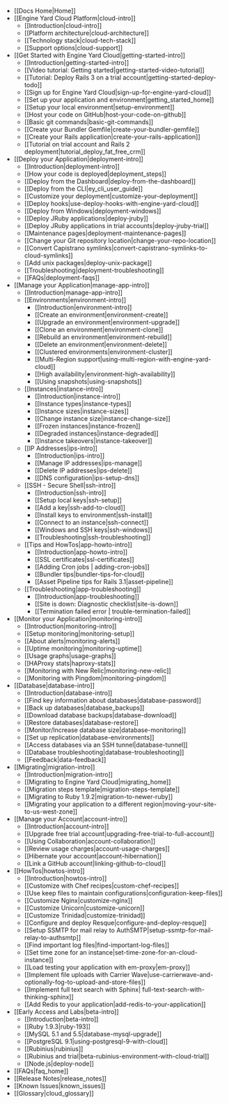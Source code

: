 * [[Docs Home|Home]]
* [[Engine Yard Cloud Platform|cloud-intro]]
  * [[Introduction|cloud-intro]]
  * [[Platform architecture|cloud-architecture]]
  * [[Technology stack|cloud-tech-stack]]
  * [[Support options|cloud-support]]
* [[Get Started with Engine Yard Cloud|getting-started-intro]]
  * [[Introduction|getting-started-intro]]
  * [[Video tutorial: Getting started|getting-started-video-tutorial]]
  * [[Tutorial: Deploy Rails 3 on a trial account|getting-started-deploy-todo]]
  * [[Sign up for Engine Yard Cloud|sign-up-for-engine-yard-cloud]]
  * [[Set up your application and environment|getting_started_home]]
  * [[Setup your local environment|setup-environment]]
  * [[Host your code on GitHub|host-your-code-on-github]]
  * [[Basic git commands|basic-git-commands]]
  * [[Create your Bundler Gemfile|create-your-bundler-gemfile]]
  * [[Create your Rails application|create-your-rails-application]]
  * [[Tutorial on trial account and Rails 2 deployment|tutorial_deploy_fat_free_crm]]
* [[Deploy your Application|deployment-intro]]
  * [[Introduction|deployment-intro]]
  * [[How your code is deployed|deployment_steps]]
  * [[Deploy from the Dashboard|deploy-from-the-dashboard]]  
  * [[Deploy from the CLI|ey_cli_user_guide]]
  * [[Customize your deployment|customize-your-deployment]]
  * [[Deploy hooks|use-deploy-hooks-with-engine-yard-cloud]]
  * [[Deploy from Windows|deployment-windows]]
  * [[Deploy JRuby applications|deploy-jruby]]
  * [[Deploy JRuby applications in trial accounts|deploy-jruby-trial]]
  * [[Maintenance pages|deployment-maintenance-pages]]
  * [[Change your Git repository location|change-your-repo-location]]
  * [[Convert Capistrano symlinks|convert-capistrano-symlinks-to-cloud-symlinks]]
  * [[Add unix packages|deploy-unix-package]]
  * [[Troubleshooting|deployment-troubleshooting]]
  * [[FAQs|deployment-faqs]]
* [[Manage your Application|manage-app-intro]]
  * [[Introduction|manage-app-intro]]
  * [[Environments|environment-intro]]
    * [[Introduction|environment-intro]]
    * [[Create an environment|environment-create]]
    * [[Upgrade an environment|environment-upgrade]]
    * [[Clone an environment|environment-clone]]
    * [[Rebuild an environment|environment-rebuild]]
    * [[Delete an environment|environment-delete]]
    * [[Clustered environments|environment-cluster]]
    * [[Multi-Region support|using-multi-region-with-engine-yard-cloud]]
    * [[High availability|environment-high-availability]]
    * [[Using snapshots|using-snapshots]]
  * [[Instances|instance-intro]]
    * [[Introduction|instance-intro]]
    * [[Instance types|instance-types]]
    * [[Instance sizes|instance-sizes]]
    * [[Change instance size|instance-change-size]]
    * [[Frozen instances|instance-frozen]]
    * [[Degraded instances|instance-degraded]]
    * [[Instance takeovers|instance-takeover]]
  * [[IP Addresses|ips-intro]]  
    * [[Introduction|ips-intro]]
    * [[Manage IP addresses|ips-manage]]
    * [[Delete IP addresses|ips-delete]]
    * [[DNS configuration|ips-setup-dns]]
  * [[SSH - Secure Shell|ssh-intro]]
    * [[Introduction|ssh-intro]]
    * [[Setup local keys|ssh-setup]]
    * [[Add a key|ssh-add-to-cloud]]
    * [[Install keys to environment|ssh-install]]
    * [[Connect to an instance|ssh-connect]]
    * [[Windows and SSH keys|ssh-windows]]
    * [[Troubleshooting|ssh-troubleshooting]]
  * [[Tips and HowTos|app-howto-intro]]
    * [[Introduction|app-howto-intro]]
    * [[SSL certificates|ssl-certificates]]
    * [[Adding Cron jobs | adding-cron-jobs]]
    * [[Bundler tips|bundler-tips-for-cloud]]
    * [[Asset Pipeline tips for Rails 3.1|asset-pipeline]]    
  * [[Troubleshooting|app-troubleshooting]]  
    * [[Introduction|app-troubleshooting]]
    * [[Site is down: Diagnostic checklist|site-is-down]] 
    * [[Termination failed error | trouble-termination-failed]]  
* [[Monitor your Application|monitoring-intro]]
  * [[Introduction|monitoring-intro]]
  * [[Setup monitoring|monitoring-setup]]
  * [[About alerts|monitoring-alerts]]
  * [[Uptime monitoring|monitoring-uptime]]
  * [[Usage graphs|usage-graphs]]
  * [[HAProxy stats|haproxy-stats]]    
  * [[Monitoring with New Relic|monitoring-new-relic]]
  * [[Monitoring with Pingdom|monitoring-pingdom]]
* [[Database|database-intro]]
  * [[Introduction|database-intro]]
  * [[Find key information about databases|database-password]]
  * [[Back up databases|database_backups]]
  * [[Download database backups|database-download]]
  * [[Restore databases|database-restore]]
  * [[Monitor/Increase database size|database-monitoring]]
  * [[Set up replication|database-environments]]
  * [[Access databases via an SSH tunnel|database-tunnel]]
  * [[Database troubleshooting|database-troubleshooting]]
  * [[Feedback|data-feedback]]
* [[Migrating|migration-intro]]
  * [[Introduction|migration-intro]]
  * [[Migrating to Engine Yard Cloud|migrating_home]]
  * [[Migration steps template|migration-steps-template]]
  * [[Migrating to Ruby 1.9.2|migration-to-newer-ruby]]
  * [[Migrating your application to a different region|moving-your-site-to-us-west-zone]]
* [[Manage your Account|account-intro]]
  * [[Introduction|account-intro]]
  * [[Upgrade free trial account|upgrading-free-trial-to-full-account]]
  * [[Using Collaboration|account-collaboration]]
  * [[Review usage charges|account-usage-charges]]  
  * [[Hibernate your account|account-hibernation]]
  * [[Link a GitHub account|linking-github-to-cloud]]
* [[HowTos|howtos-intro]]
  * [[Introduction|howtos-intro]]
  * [[Customize with Chef recipes|custom-chef-recipes]]
  * [[Use keep files to maintain configurations|configuration-keep-files]]
  * [[Customize Nginx|customize-nginx]]
  * [[Customize Unicorn|customize-unicorn]]
  * [[Customize Trinidad|customize-trinidad]]
  * [[Configure and deploy Resque|configure-and-deploy-resque]]
  * [[Setup SSMTP for mail relay to AuthSMTP|setup-ssmtp-for-mail-relay-to-authsmtp]]
  * [[Find important log files|find-important-log-files]]
  * [[Set time zone for an instance|set-time-zone-for-an-cloud-instance]]
  * [[Load testing your application with em-proxy|em-proxy]] 
  * [[Implement file uploads with Carrier Wave|use-carrierwave-and-optionally-fog-to-upload-and-store-files]]
  * [[Implement full text search with Sphinx| full-text-search-with-thinking-sphinx]]
  * [[Add Redis to your application|add-redis-to-your-application]]
* [[Early Access and Labs|beta-intro]]
  * [[Introduction|beta-intro]]
  * [[Ruby 1.9.3|ruby-193]]
  * [[MySQL 5.1 and 5.5|database-mysql-upgrade]]
  * [[PostgreSQL 9.1|using-postgresql-9-with-cloud]]
  * [[Rubinius|rubinius]]
  * [[Rubinius and trial|beta-rubinius-environment-with-cloud-trial]]
  * [[Node.js|deploy-node]]
* [[FAQs|faq_home]]
* [[Release Notes|release_notes]]
* [[Known Issues|known_issues]]
* [[Glossary|cloud_glossary]]
